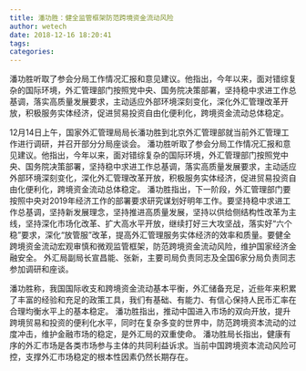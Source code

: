 ```yaml
---
title: 潘功胜：健全监管框架防范跨境资金流动风险
author: wetech
date: 2018-12-16 18:20:41
tags: 
categories: 
---
```

潘功胜听取了参会分局工作情况汇报和意见建议。他指出，今年以来，面对错综复杂的国际环境，外汇管理部门按照党中央、国务院决策部署，坚持稳中求进工作总基调，落实高质量发展要求，主动适应外部环境深刻变化，深化外汇管理改革开放，积极服务实体经济，促进贸易投资自由化便利化，跨境资金流动总体稳定。
<!-- more -->
12月14日上午，国家外汇管理局局长潘功胜到北京外汇管理部就当前外汇管理工作进行调研，并召开部分分局座谈会。
潘功胜听取了参会分局工作情况汇报和意见建议。他指出，今年以来，面对错综复杂的国际环境，外汇管理部门按照党中央、国务院决策部署，坚持稳中求进工作总基调，落实高质量发展要求，主动适应外部环境深刻变化，深化外汇管理改革开放，积极服务实体经济，促进贸易投资自由化便利化，跨境资金流动总体稳定。
潘功胜指出，下一阶段，外汇管理部门要按照中央对2019年经济工作的部署要求研究谋划好明年工作。要坚持稳中求进工作总基调，坚持新发展理念，坚持推进高质量发展，坚持以供给侧结构性改革为主线，坚持深化市场化改革、扩大高水平开放，继续打好三大攻坚战，落实好“六个稳”要求，深化“放管服”改革，提高外汇管理服务实体经济的效率和质量。要健全跨境资金流动宏观审慎和微观监管框架，防范跨境资金流动风险，维护国家经济金融安全。
外汇局副局长宣昌能、张新，主要司局负责同志及全国6家分局负责同志参加调研和座谈。
 
 
潘功胜称，我国国际收支和跨境资金流动基本平衡，外汇储备充足，近些年来积累了丰富的经验和充足的政策工具，我们有基础、有能力、有信心保持人民币汇率在合理均衡水平上的基本稳定。
潘功胜指出，推动中国进入市场的双向开放，提升跨境贸易和投资的便利化水平，同时在复杂多变的世界中，防范跨境资本流动的过度冲击，维护金融市场的稳定，是外汇局的双重使命。
潘功胜局长指出，健康有序的外汇市场是各类市场参与主体的共同利益诉求。当前中国跨境资本流动风险可控，支撑外汇市场稳定的根本性因素仍然长期存在。
